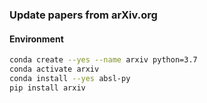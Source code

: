 ### Update papers from arXiv.org

#### Environment

```bash
conda create --yes --name arxiv python=3.7
conda activate arxiv
conda install --yes absl-py
pip install arxiv
```